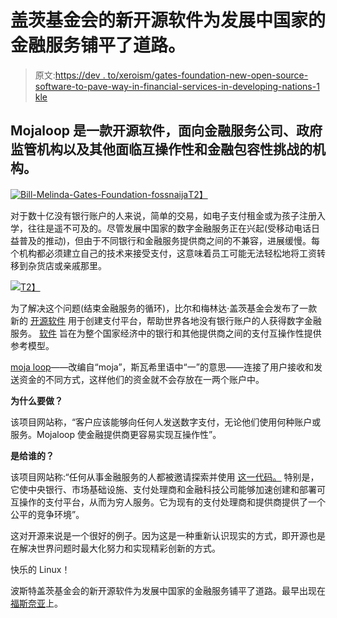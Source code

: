 # 盖茨基金会的新开源软件为发展中国家的金融服务铺平了道路。

> 原文:[https://dev . to/xeroism/gates-foundation-new-open-source-software-to-pave-way-in-financial-services-in-developing-nations-1 kle](https://dev.to/xeroxism/gates-foundation-new-open-source-software-to-pave-the-way-in-financial-services-in-developing-nations-1kle)

## Mojaloop 是一款开源软件，面向金融服务公司、政府监管机构以及其他面临互操作性和金融包容性挑战的机构。

[![Bill-Melinda-Gates-Foundation-fossnaija](../Images/b40b1c2248326f2a1bafab4bd4ca0973.png)T2】](https://i1.wp.com/fossnaija.com/wp-content/uploads/2017/10/Bill-Melinda-Gates-Foundation-fossnaija.jpg?ssl=1)

对于数十亿没有银行账户的人来说，简单的交易，如电子支付租金或为孩子注册入学，往往是遥不可及的。尽管发展中国家的数字金融服务正在兴起(受移动电话日益普及的推动)，但由于不同银行和金融服务提供商之间的不兼容，进展缓慢。每个机构都必须建立自己的技术来接受支付，这意味着员工可能无法轻松地将工资转移到杂货店或亲戚那里。

[![](../Images/5b4bbc8f3601b3bc0d94f817396259a0.png)T2】](https://i2.wp.com/fossnaija.com/wp-content/uploads/2017/10/mojaloop_homepage_fossnaija.png?ssl=1)

为了解决这个问题(结束金融服务的循环)，比尔和梅林达·盖茨基金会发布了一款新的 <u>[开源软件](https://fossnaija.com/open-source-really-matter-control-not-code/)</u> 用于创建支付平台，帮助世界各地没有银行账户的人获得数字金融服务。 <u>[软件](http://mojaloop.io/)</u> 旨在为整个国家经济中的银行和其他提供商之间的支付互操作性提供参考模型。

<u>[moja loop](http://mojaloop.io/)</u>——改编自“moja”，斯瓦希里语中“一”的意思——连接了用户接收和发送资金的不同方式，这样他们的资金就不会存放在一两个账户中。

**为什么要做？**

该项目网站称，“客户应该能够向任何人发送数字支付，无论他们使用何种账户或服务。Mojaloop 使金融提供商更容易实现互操作性”。

**是给谁的？**

该项目网站称:“任何从事金融服务的人都被邀请探索并使用 <u>[这一代码。](https://github.com/LevelOneProject/leveloneproject)</u> 特别是，它使中央银行、市场基础设施、支付处理商和金融科技公司能够加速创建和部署可互操作的支付平台，从而为穷人服务。它为现有的支付处理商和提供商提供了一个公平的竞争环境”。

这对开源来说是一个很好的例子。因为这是一种重新认识现实的方式，即开源也是在解决世界问题时最大化努力和实现精彩创新的方式。

快乐的 Linux！

波斯特盖茨基金会的新开源软件为发展中国家的金融服务铺平了道路。最早出现在[福斯奈亚](https://fossnaija.com)上。